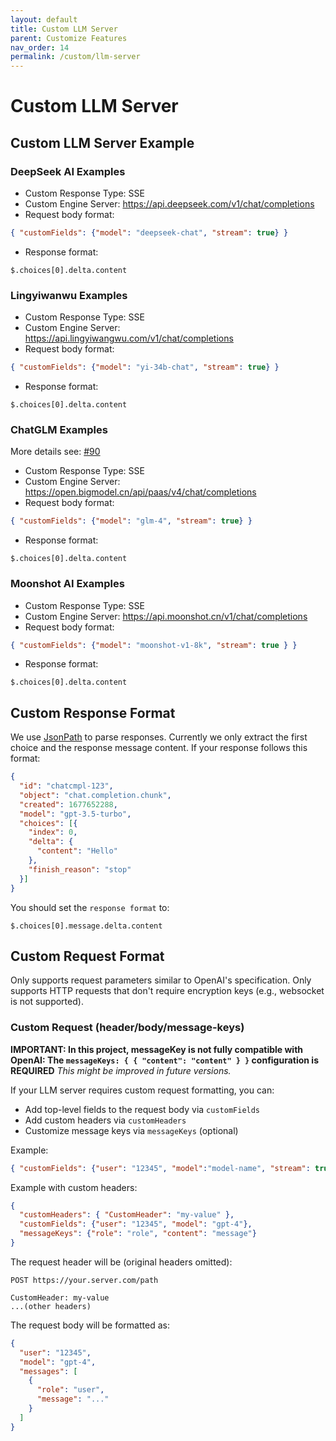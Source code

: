 ```yaml
---
layout: default
title: Custom LLM Server
parent: Customize Features
nav_order: 14
permalink: /custom/llm-server
---
```


# Custom LLM Server

## Custom LLM Server Example

### DeepSeek AI Examples

- Custom Response Type: SSE
- Custom Engine Server: https://api.deepseek.com/v1/chat/completions
- Request body format:
```json
{ "customFields": {"model": "deepseek-chat", "stream": true} }
```
- Response format: 
```
$.choices[0].delta.content 
```

### Lingyiwanwu Examples

- Custom Response Type: SSE
- Custom Engine Server: https://api.lingyiwangwu.com/v1/chat/completions
- Request body format:
```json
{ "customFields": {"model": "yi-34b-chat", "stream": true} }
```
- Response format: 
```
$.choices[0].delta.content 
```

### ChatGLM Examples

More details see: [#90](https://github.com/unit-mesh/auto-dev/issues/90)

- Custom Response Type: SSE
- Custom Engine Server: https://open.bigmodel.cn/api/paas/v4/chat/completions
- Request body format:
```json
{ "customFields": {"model": "glm-4", "stream": true} }
```
- Response format: 
```
$.choices[0].delta.content 
```

### Moonshot AI Examples

- Custom Response Type: SSE
- Custom Engine Server: https://api.moonshot.cn/v1/chat/completions
- Request body format:
```json
{ "customFields": {"model": "moonshot-v1-8k", "stream": true } }
```
- Response format:
```
$.choices[0].delta.content
```

## Custom Response Format

We use [JsonPath](https://github.com/json-path/JsonPath) to parse responses.
Currently we only extract the first choice and the response message content.
If your response follows this format:

```json
{
  "id": "chatcmpl-123",
  "object": "chat.completion.chunk",
  "created": 1677652288,
  "model": "gpt-3.5-turbo",
  "choices": [{
    "index": 0,
    "delta": {
      "content": "Hello"
    },
    "finish_reason": "stop"
  }]
}
```
You should set the `response format` to:

```text
$.choices[0].message.delta.content
```

## Custom Request Format

Only supports request parameters similar to OpenAI's specification.
Only supports HTTP requests that don't require encryption keys (e.g., websocket is not supported).

### Custom Request (header/body/message-keys)

**IMPORTANT: In this project, messageKey is not fully compatible with OpenAI: The `messageKeys: { { "content": "content" } }` configuration is REQUIRED** *This might be improved in future versions.*

If your LLM server requires custom request formatting, you can:

- Add top-level fields to the request body via `customFields`
- Add custom headers via `customHeaders` 
- Customize message keys via `messageKeys` (optional)

Example:

```json
{ "customFields": {"user": "12345", "model":"model-name", "stream": true},  "messageKeys": { "content": "content" }}
```

Example with custom headers:

```json
{
  "customHeaders": { "CustomHeader": "my-value" },
  "customFields": {"user": "12345", "model": "gpt-4"},
  "messageKeys": {"role": "role", "content": "message"}
}
```

The request header will be (original headers omitted):

```http-request
POST https://your.server.com/path

CustomHeader: my-value
...(other headers)
```

The request body will be formatted as:

```json
{
  "user": "12345",
  "model": "gpt-4",
  "messages": [
    {
      "role": "user",
      "message": "..."
    }
  ]
}
```
